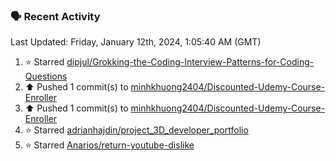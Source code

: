 ### 🗣 Recent Activity

<!--RECENT_ACTIVITY:last_update-->
Last Updated: Friday, January 12th, 2024, 1:05:40 AM (GMT)
<!--RECENT_ACTIVITY:last_update_end-->
<!--RECENT_ACTIVITY:start-->
1. ⭐ Starred [dipjul/Grokking-the-Coding-Interview-Patterns-for-Coding-Questions](https://github.com/dipjul/Grokking-the-Coding-Interview-Patterns-for-Coding-Questions)<br>
2. ⬆️ Pushed 1 commit(s) to [minhkhuong2404/Discounted-Udemy-Course-Enroller](https://github.com/minhkhuong2404/Discounted-Udemy-Course-Enroller)<br>
3. ⬆️ Pushed 1 commit(s) to [minhkhuong2404/Discounted-Udemy-Course-Enroller](https://github.com/minhkhuong2404/Discounted-Udemy-Course-Enroller)<br>
4. ⭐ Starred [adrianhajdin/project_3D_developer_portfolio](https://github.com/adrianhajdin/project_3D_developer_portfolio)<br>
5. ⭐ Starred [Anarios/return-youtube-dislike](https://github.com/Anarios/return-youtube-dislike)<br>
<!--RECENT_ACTIVITY:end-->
